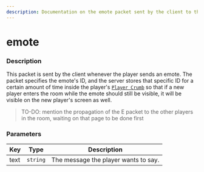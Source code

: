 ```yaml
---
description: Documentation on the emote packet sent by the client to the server.
---
```


# emote

### Description

This packet is sent by the client whenever the player sends an emote. The packet specifies the emote's ID, and the server stores that specific ID for a certain amount of time inside the player's [`Player Crumb`](../classes/player-crumb.md) so that if a new player enters the room while the emote should still be visible, it will be visible on the new player's screen as well.

> TO-DO: mention the propagation of the E packet to the other players in the room, waiting on that page to be done first

### Parameters

| Key  | Type     | Description                          |
| ---- | -------- | ------------------------------------ |
| text | `string` | The message the player wants to say. |

